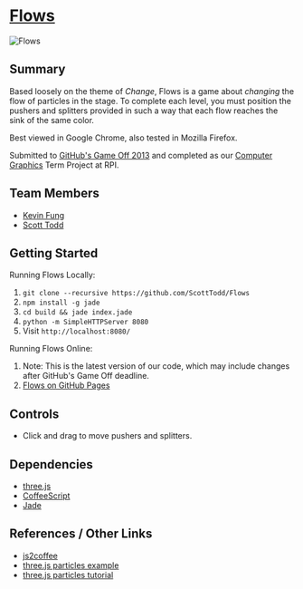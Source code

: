 # [Flows](http://github.com/ScottTodd/Flows)

![Flows](http://scotttodd.github.io/Flows/screenshots/level08.png)

## Summary
Based loosely on the theme of *Change*, Flows is a game about *changing* the flow of particles in the stage. To complete each level, you must position the pushers and splitters provided in such a way that each flow reaches the sink of the same color.

Best viewed in Google Chrome, also tested in Mozilla Firefox.

Submitted to [GitHub's Game Off 2013](https://github.com/github/game-off-2013) and completed as our [Computer Graphics](http://www.ecse.rpi.edu/~wrf/pmwiki/pmwiki.php/ComputerGraphicsFall2013/ComputerGraphicsFall2013) Term Project at RPI.

## Team Members
- [Kevin Fung](https://github.com/polytonic)
- [Scott Todd](https://github.com/ScottTodd)

## Getting Started
Running Flows Locally:
  1.  `git clone --recursive https://github.com/ScottTodd/Flows`
  2. `npm install -g jade`
  3. `cd build && jade index.jade`
  4.  `python -m SimpleHTTPServer 8080`
  5.  Visit `http://localhost:8080/`

Running Flows Online:
  1.  Note: This is the latest version of our code, which may include changes after GitHub's Game Off deadline.
  2.  [Flows on GitHub Pages](http://scotttodd.github.io/Flows/)

## Controls
- Click and drag to move pushers and splitters.

## Dependencies
- [three.js](https://github.com/mrdoob/three.js/)
- [CoffeeScript](https://github.com/jashkenas/coffee-script)
- [Jade](https://github.com/visionmedia/jade)

## References / Other Links
- [js2coffee](http://js2coffee.org/)
- [three.js particles example](http://threejs.org/examples/webgl_particles_random.html)
- [three.js particles tutorial](http://www.aerotwist.com/tutorials/creating-particles-with-three-js/)
